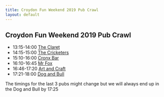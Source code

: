 ```yaml
---
title: Croydon Fun Weekend 2019 Pub Crawl
layout: default
---
```

## Croydon Fun Weekend 2019 Pub Crawl ##

* 13:15-14:00 [The Claret](http://london.randomness.org.uk/wiki.cgi?Claret_Free_House,_CR0_7AA)
* 14:15-15:00 [The Cricketers](https://london.randomness.org.uk/wiki.cgi?Cricketers,_CR0_6SG)
* 15:10-16:00 [Cronx Bar](http://london.randomness.org.uk/wiki.cgi?Cronx,_CR0_1LD)
* 16:10-16:45 [Mr Fox](https://croydon.randomness.org.uk/wiki.cgi?Mr_Fox%2C_34_Surrey_Street)
* 16:46-17:20 [Art and Craft](https://croydon.randomness.org.uk/wiki.cgi?Art_And_Craft,_46_Surrey_Street)
* 17:21-18:00 [Dog and Bull](http://london.randomness.org.uk/wiki.cgi?Dog_And_Bull,_CR0_1RG)

The timings for the last 3 pubs might change but we will always end up in the Dog and Bull by 17:25
